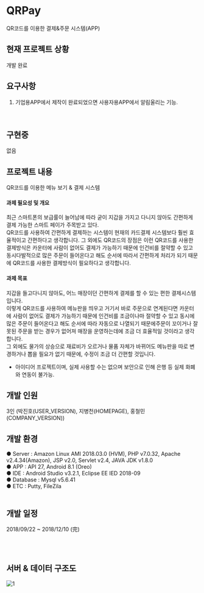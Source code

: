 # QRPay
QR코드를 이용한 결제&주문 시스템(APP)
<br>

## 현재 프로젝트 상황
개발 완료
<br>

## 요구사항
1. 기업용APP에서 제작이 완료되었으면 사용자용APP에서 알림울리는 기능.
<br>

## 구현중
없음
<br>

## 프로젝트 내용
QR코드를 이용한 메뉴 보기 & 결제 시스템<br>
<h4>과제 필요성 및 개요</h4>
최근 스마트폰의 보급률이 늘어남에 따라 굳이 지갑을 가지고 다니지 않아도 간편하게 결제 가능한 스마트 페이가 주목받고 있다. <br>QR코드를 사용하여 간편하게 결제하는 시스템이 현재의 카드결제 시스템보다 훨씬 효율적이고 간편하다고 생각합니다. 그 외에도 QR코드의 장점은 이런 QR코드를 사용한 결제방식은 카운터에 사람이 없어도 결제가 가능하기 때문에 인건비를 절약할 수 있고 동시다발적으로 많은 주문이 들어온다고 해도 순서에 따라서 간편하게 처리가 되기 때문에 QR코드를 사용한 결제방식이 필요하다고 생각합니다.<br>

<h4>과제 목표</h4>
지갑을 들고다니지 않아도, 어느 매장이던 간편하게 결제를 할 수 있는 편한 결제시스템 입니다.<br>
이렇게 QR코드를 사용하여 메뉴판을 띄우고 거기서 바로 주문으로 연계된다면 카운터에 사람이 없어도 결제가 가능하기 때문에 인건비를 조금이나마 절약할 수 있고 동시에 많은 주문이 들어온다고 해도 순서에 따라 자동으로 나열되기 때문에주문이 꼬이거나 잘못된 주문을 받는 경우가 없어져 매장을 운영하는데에 조금 더 효율적일 것이라고 생각합니다. <br>그 외에도 물가의 상승으로 재료비가 오르거나 물품 자체가 바뀌어도 메뉴판을 따로 변경하거나 뽑을 필요가 없기 때문에, 수정이 조금 더 간편할 것입니다.<br>

* 아이디어 프로젝트이며, 실제 사용할 수는 없으며 보안으로 인해 은행 등 실제 화폐와 연동이 불가능.<br>

## 개발 인원
3인 (박진호(USER_VERSION), 지병천(HOMEPAGE), 홍철민(COMPANY_VERSION))
<br>
## 개발 환경
● Server : Amazon Linux AMI 2018.03.0 (HVM), PHP v7.0.32, Apache v2.4.34(Amazon), JSP v2.0, Servlet v2.4, JAVA JDK v1.8.0<br>
● APP : API 27, Android 8.1 (Oreo) <br>
● IDE : Android Studio v3.2.1, Eclipse EE IED 2018-09 <br>
● Database : Mysql v5.6.41 <br>
● ETC : Putty, FileZila <br>
<br>
## 개발 일정
2018/09/22 ~ 2018/12/10 (完)

<br><br>

## 서버 & 데이터 구조도
![1](https://user-images.githubusercontent.com/24603994/50396937-57315480-07b0-11e9-9d48-984a8f79b27b.png)
